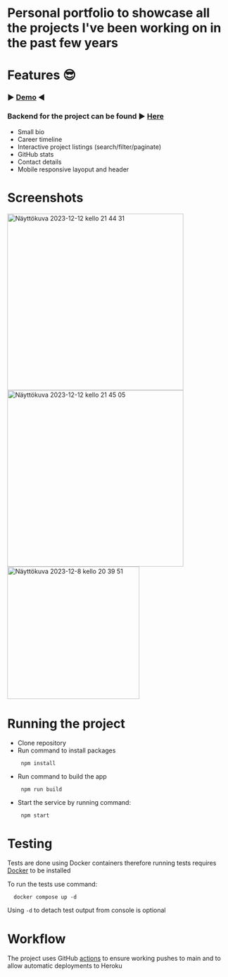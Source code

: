 # Personal portfolio to showcase all the projects I've been working on in the past few years



# Features 😎

### ▶️ <a href="https://iivarinen-lauri-8db9db2f7a51.herokuapp.com/">Demo</a> ◀️

### Backend for the project can be found ▶️ <a href="https://github.com/Lauri-Iivarinen/portfolioback"> Here </a>

 - Small bio
 - Career timeline
 - Interactive project listings (search/filter/paginate)
 - GitHub stats
 - Contact details
 - Mobile responsive layoput and header

# Screenshots


  <img width="400" alt="Näyttökuva 2023-12-12 kello 21 44 31" src="https://github.com/Lauri-Iivarinen/portfoliopage/assets/94760484/036eb13e-355e-45ea-ad80-b86fb9515e3c">
  <img width="400" alt="Näyttökuva 2023-12-12 kello 21 45 05" src="https://github.com/Lauri-Iivarinen/portfoliopage/assets/94760484/5063956f-1c05-4f79-b531-943f807a7487">
  <img width="300" alt="Näyttökuva 2023-12-8 kello 20 39 51" src="https://github.com/Lauri-Iivarinen/portfoliopage/assets/94760484/20e4d2cd-1782-4c93-8a2a-c15c17c474d3">


# Running the project

 - Clone repository
 - Run command to install packages
   ```
    npm install
   ```
 - Run command to build the app
   ```
    npm run build
   ```
 - Start the service by running command:
   ```
    npm start
   ```

# Testing
Tests are done using Docker containers therefore running tests requires <a href="https://www.docker.com/">Docker</a> to be installed

To run the tests use command:
  ```
    docker compose up -d
  ```
Using ```-d``` to detach test output from console is optional

# Workflow
The project uses GitHub <a href="https://github.com/Lauri-Iivarinen/portfoliopage/actions">actions</a> to ensure working pushes to main and to allow automatic deployments to Heroku



